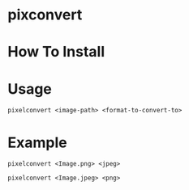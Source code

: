 # pixconvert

# How To Install

# Usage
` pixelconvert <image-path> <format-to-convert-to> `

# Example
` pixelconvert <Image.png> <jpeg> `

` pixelconvert <Image.jpeg> <png> `